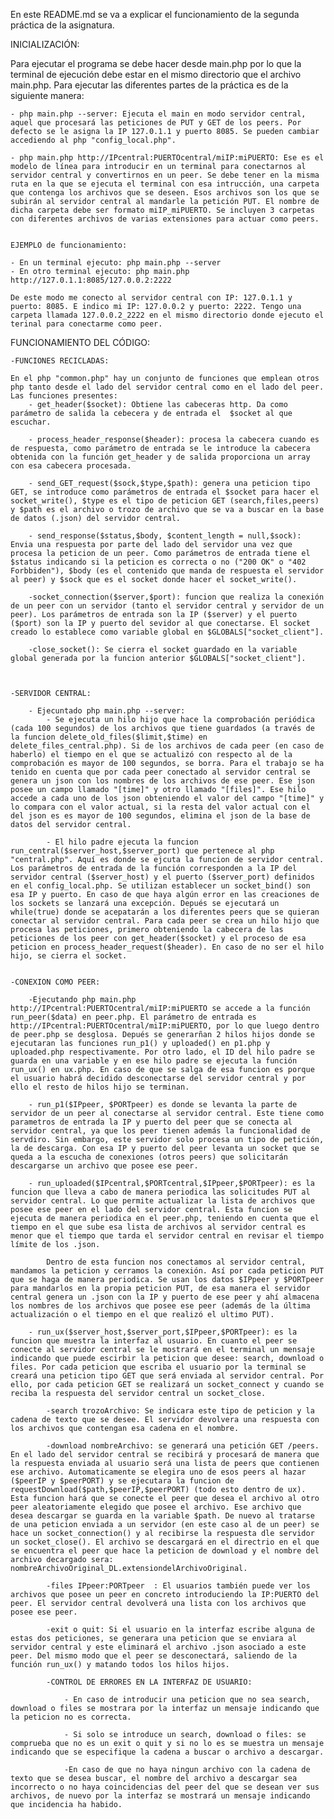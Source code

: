 En este README.md se va a explicar el funcionamiento de la segunda práctica de la asignatura.

INICIALIZACIÓN: 

Para ejecutar el programa se debe hacer desde main.php por lo que la terminal de ejecución debe estar en el mismo directorio que el archivo main.php. Para ejecutar las diferentes partes de la práctica es de la siguiente manera:

    - php main.php --server: Ejecuta el main en modo servidor central, aquel que procesará las peticiones de PUT y GET de los peers. Por defecto se le asigna la IP 127.0.1.1 y puerto 8085. Se pueden cambiar accediendo al php "config_local.php".

    - php main.php http://IPcentral:PUERTOcentral/miIP:miPUERTO: Ese es el modelo de línea para introducir en un terminal para conectarnos al servidor central y convertirnos en un peer. Se debe tener en la misma ruta en la que se ejecuta el terminal con esa intrucción, una carpeta que contenga los archivos que se deseen. Esos archivos son los que se subirán al servidor central al mandarle la petición PUT. El nombre de dicha carpeta debe ser formato miIP_miPUERTO. Se incluyen 3 carpetas con diferentes archivos de varias extensiones para actuar como peers.


    EJEMPLO de funcionamiento:

    - En un terminal ejecuto: php main.php --server  
    - En otro terminal ejecuto: php main.php http://127.0.1.1:8085/127.0.0.2:2222

    De este modo me conecto al servidor central con IP: 127.0.1.1 y puerto: 8085. E indico mi IP: 127.0.0.2 y puerto: 2222. Tengo una carpeta llamada 127.0.0.2_2222 en el mismo directorio donde ejecuto el terinal para conectarme como peer.

FUNCIONAMIENTO DEL CÓDIGO:

    -FUNCIONES RECICLADAS:

    En el php "common.php" hay un conjunto de funciones que emplean otros php tanto desde el lado del servidor central como en el lado del peer. Las funciones presentes:
        - get_header($socket): Obtiene las cabeceras http. Da como parámetro de salida la cebecera y de entrada el  $socket al que escuchar.

        - process_header_response($header): procesa la cabecera cuando es de respuesta, como parámetro de entrada se le introduce la cabecera obtenida con la función get_header y de salida proporciona un array con esa cabecera procesada.

        - send_GET_request($sock,$type,$path): genera una peticion tipo GET, se introduce como parámetros de entrada el $socket para hacer el socket_write(), $type es el tipo de peticion GET (search,files,peers) y $path es el archivo o trozo de archivo que se va a buscar en la base de datos (.json) del servidor central.

        - send_response($status,$body, $content_length = null,$sock): Envia una respuesta por parte del lado del servidor una vez que procesa la peticion de un peer. Como parámetros de entrada tiene el $status indicando si la peticion es correcta o no ("200 OK" o "402 Forbbiden"), $body (es el contenido que manda de respuesta el servidor al peer) y $sock que es el socket donde hacer el socket_write().

        -socket_connection($server,$port): funcion que realiza la conexión de un peer con un servidor (tanto el servidor central y servidor de un peer). Los parámetros de entrada son la IP ($server) y el puerto ($port) son la IP y puerto del sevidor al que conectarse. El socket creado lo establece como variable global en $GLOBALS["socket_client"].

        -close_socket(): Se cierra el socket guardado en la variable global generada por la funcion anterior $GLOBALS["socket_client"].



    -SERVIDOR CENTRAL:

        - Ejecuntado php main.php --server: 
            - Se ejecuta un hilo hijo que hace la comprobación periódica (cada 100 segundos) de los archivos que tiene guardados (a través de la funcion delete_old_files($limit,$time) en delete_files_central.php). Si de los archivos de cada peer (en caso de haberlo) el tiempo en el que se actualizó con respecto al de la comprobación es mayor de 100 segundos, se borra. Para el trabajo se ha tenido en cuenta que por cada peer conectado al servidor central se genera un json con los nombres de los archivos de ese peer. Ese json posee un campo llamado "[time]" y otro llamado "[files]". Ese hilo accede a cada uno de los json obteniendo el valor del campo "[time]" y lo compara con el valor actual, si la resta del valor actual con el del json es es mayor de 100 segundos, elimina el json de la base de datos del servidor central.

            - El hilo padre ejecuta la funcion run_central($server_host,$server_port) que pertenece al php "central.php". Aquí es donde se ejcuta la funcion de servidor central. Los parámetros de entrada de la función corresponden a la IP del servidor central ($server_host) y el puerto ($server_port) definidos en el config_local.php. Se utilizan establecer un socket_bind() son esa IP y puerto. En caso de que haya algún error en las creaciones de los sockets se lanzará una excepción. Depués se ejecutará un while(true) donde se acepatarán a los diferentes peers que se quieran conectar al servidor central. Para cada peer se crea un hilo hijo que procesa las peticiones, primero obteniendo la cabecera de las peticiones de los peer con get_header($socket) y el proceso de esa peticion en process_header_request($header). En caso de no ser el hilo hijo, se cierra el socket.


    -CONEXION COMO PEER:

        -Ejecutando php main.php http://IPcentral:PUERTOcentral/miIP:miPUERTO se accede a la función run_peer($data) en peer.php. El parámetro de entrada es http://IPcentral:PUERTOcentral/miIP:miPUERTO, por lo que luego dentro de peer.php se desglosa. Depués se generarñan 2 hilos hijos donde se ejecutaran las funciones run_p1() y uploaded() en p1.php y uploaded.php respectivamente. Por otro lado, el ID del hilo padre se guarda en una variable y en ese hilo padre se ejecuta la función run_ux() en ux.php. En caso de que se salga de esa funcion es porque el usuario habrá decidido desconectarse del servidor central y por ello el resto de hilos hijo se terminan.

        - run_p1($IPpeer, $PORTpeer) es donde se levanta la parte de servidor de un peer al conectarse al servidor central. Este tiene como parametros de entrada la IP y puerto del peer que se conecta al servidor central, ya que los peer tienen además la funcionalidad de servdiro. Sin embargo, este servidor solo procesa un tipo de petición, la de descarga. Con esa IP y puerto del peer levanta un socket que se queda a la escucha de conexiones (otros peers) que solicitarán descargarse un archivo que posee ese peer. 

        - run_uploaded($IPcentral,$PORTcentral,$IPpeer,$PORTpeer): es la funcion que lleva a cabo de manera periodica las solicitudes PUT al servidor central. Lo que permite actualizar la lista de archivos que posee ese peer en el lado del servidor central. Esta funcion se ejecuta de manera periodica en el peer.php, teniendo en cuenta que el tiempo en el que sube esa lista de archivos al servidor central es menor que el tiempo que tarda el servidor central en revisar el tiempo límite de los .json.

            Dentro de esta funcion nos conectamos al servidor central, mandamos la peticion y cerramos la conexión. Así por cada peticion PUT que se haga de manera periodica. Se usan los datos $IPpeer y $PORTpeer para mandarlos en la propia peticion PUT, de esa manera el servidor central genera un .json con la IP y puerto de ese peer y ahí almacena los nombres de los archivos que posee ese peer (además de la última actualización o el tiempo en el que realizó el ultimo PUT).

        - run_ux($server_host,$server_port,$IPpeer,$PORTpeer): es la funcion que muestra la interfaz al usuario. En cuanto el peer se conecte al servidor central se le mostrará en el terminal un mensaje indicando que puede escirbir la peticion que desee: search, download o files. Por cada peticion que escriba el usuario por la terminal se creará una peticion tipo GET que será enviada al servidor central. Por ello, por cada peticion GET se realizará un socket_connect y cuando se reciba la respuesta del servidor central un socket_close.

            -search trozoArchivo: Se indicara este tipo de peticion y la cadena de texto que se desee. El servidor devolvera una respuesta con los archivos que contengan esa cadena en el nombre.

            -download nombreArchivo: se generará una petición GET /peers. En el lado del servidor central se recibirá y procesará de manera que la respuesta enviada al usuario será una lista de peers que contienen ese archivo. Automaticamente se elegira uno de esos peers al hazar ($peerIP y $peerPORT) y se ejecutara la funcion de requestDownload($path,$peerIP,$peerPORT) (todo esto dentro de ux). Esta funcion hará que se conecte el peer que desea el archivo al otro peer aleatoriamente elegido que posee el archivo. Ese archivo que desea descargar se guarda en la variable $path. De nuevo al tratarse de una peticion enviada a un servidor (en este caso al de un peer) se hace un socket_connection() y al recibirse la respuesta dle servidor un socket_close(). El archivo se descargará en el directrio en el que se encuentra el peer que hace la peticion de download y el nombre del archivo decargado sera: nombreArchivoOriginal_DL.extensiondelArchivoOriginal.

            -files IPpeer:PORTpeer  : El usuarios también puede ver los archivos que posee un peer en concreto introduciendo la IP:PUERTO del peer. El servidor central devolverá una lista con los archivos que posee ese peer.

            -exit o quit: Si el usuario en la interfaz escribe alguna de estas dos peticiones, se generara una peticion que se enviara al servidor central y este eliminará el archivo .json asociado a este peer. Del mismo modo que el peer se desconectará, saliendo de la función run_ux() y matando todos los hilos hijos.

            -CONTROL DE ERRORES EN LA INTERFAZ DE USUARIO:

                - En caso de introducir una peticion que no sea search, download o files se mostrara por la interfaz un mensaje indicando que la peticion no es correcta.

                - Si solo se introduce un search, download o files: se comprueba que no es un exit o quit y si no lo es se muestra un mensaje indicando que se especifique la cadena a buscar o archivo a descargar.
                
                -En caso de que no haya ningun archivo con la cadena de texto que se desea buscar, el nombre del archivo a descargar sea incorrecto o no haya coincidencias del peer del que se desean ver sus archivos, de nuevo por la interfaz se mostrará un mensaje indicando que incidencia ha habido.





     
    
